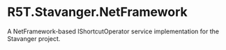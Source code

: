 # R5T.Stavanger.NetFramework
A NetFramework-based IShortcutOperator service implementation for the Stavanger project.
